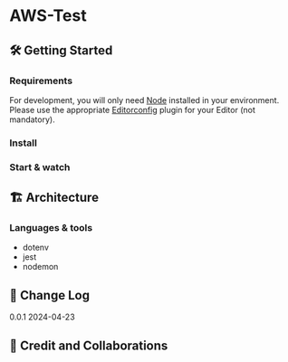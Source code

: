 # AWS-Test

## 🛠️ Getting Started

### Requirements

For development, you will only need [Node](http://nodejs.org/) installed in your environment.
Please use the appropriate [Editorconfig](http://editorconfig.org/) plugin for your
Editor (not mandatory).

### Install



### Start & watch


## 🏗️ Architecture


### Languages & tools

* dotenv
* jest
* nodemon

## 🔄 Change Log

0.0.1 2024-04-23

## 🤝 Credit and Collaborations